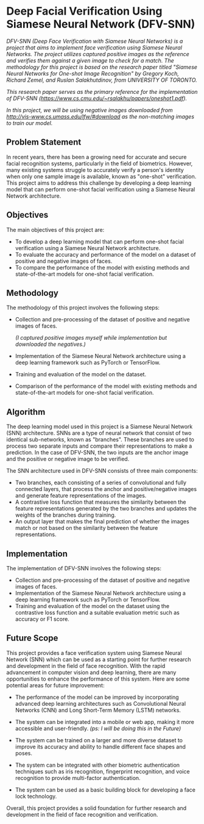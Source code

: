 # <b> Deep Facial Verification Using Siamese Neural Network (DFV-SNN)</b>


<i>DFV-SNN (Deep Face Verification with Siamese Neural Networks) is a project that aims to implement face verification using Siamese Neural Networks. The project utilizes captured positive images as the reference and verifies them against a given image to check for a match. The methodology for this project is based on the research paper titled "Siamese Neural Networks for One-shot Image Recognition" by Gregory Koch, Richard Zemel, and Ruslan Salakhutdinov, from UNIVERSITY OF TORONTO. 
  
This research paper serves as the primary reference for the implementation of DFV-SNN (https://www.cs.cmu.edu/~rsalakhu/papers/oneshot1.pdf). 

In this project, we will be using negative images downloaded from http://vis-www.cs.umass.edu/lfw/#download as the non-matching images to train our model.</i>

## Problem Statement
In recent years, there has been a growing need for accurate and secure facial recognition systems, particularly in the field of biometrics. However, many existing systems struggle to accurately verify a person's identity when only one sample image is available, known as "one-shot" verification. This project aims to address this challenge by developing a deep learning model that can perform one-shot facial verification using a Siamese Neural Network architecture.

## Objectives
The main objectives of this project are:

- To develop a deep learning model that can perform one-shot facial verification using a Siamese Neural Network architecture.
- To evaluate the accuracy and performance of the model on a dataset of positive and negative images of faces.
- To compare the performance of the model with existing methods and state-of-the-art models for one-shot facial verification.
## Methodology
The methodology of this project involves the following steps:

  - Collection and pre-processing of the dataset of positive and negative images of faces.
      
      <i>(I captured positive images myself while implementation but downloaded the negatives.)</i>
  - Implementation of the Siamese Neural Network architecture using a deep learning framework such as PyTorch or TensorFlow.
  - Training and evaluation of the model on the dataset.
  - Comparison of the performance of the model with existing methods and state-of-the-art models for one-shot facial verification.
## Algorithm
The deep learning model used in this project is a Siamese Neural Network (SNN) architecture. SNNs are a type of neural network that consist of two identical sub-networks, known as "branches". These branches are used to process two separate inputs and compare their representations to make a prediction. In the case of DFV-SNN, the two inputs are the anchor image and the positive or negative image to be verified.

The SNN architecture used in DFV-SNN consists of three main components:

- Two branches, each consisting of a series of convolutional and fully connected layers, that process the anchor and positive/negative images and generate feature representations of the images.
- A contrastive loss function that measures the similarity between the feature representations generated by the two branches and updates the weights of the branches during training.
- An output layer that makes the final prediction of whether the images match or not based on the similarity between the feature representations.
## Implementation
The implementation of DFV-SNN involves the following steps:

- Collection and pre-processing of the dataset of positive and negative images of faces.
- Implementation of the Siamese Neural Network architecture using a deep learning framework such as PyTorch or TensorFlow.
- Training and evaluation of the model on the dataset using the contrastive loss function and a suitable evaluation metric such as accuracy or F1 score.
## Future Scope
This project provides a face verification system using Siamese Neural Network (SNN) which can be used as a starting point for further research and development in the field of face recognition. With the rapid advancement in computer vision and deep learning, there are many opportunities to enhance the performance of this system. Here are some potential areas for future improvement:

- The performance of the model can be improved by incorporating advanced deep learning architectures such as Convolutional Neural Networks (CNN) and Long Short-Term Memory (LSTM) networks.

- The system can be integrated into a mobile or web app, making it more accessible and user-friendly. 
    <i> (ps: I will be doing this in the Future) </i>

- The system can be trained on a larger and more diverse dataset to improve its accuracy and ability to handle different face shapes and poses.

- The system can be integrated with other biometric authentication techniques such as iris recognition, fingerprint recognition, and voice recognition to provide multi-factor authentication.

- The system can be used as a basic building block for developing a face lock technology.

Overall, this project provides a solid foundation for further research and development in the field of face recognition and verification.
